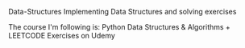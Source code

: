 Data-Structures
Implementing Data Structures and solving exercises

The course I'm following is: Python Data Structures & Algorithms + LEETCODE Exercises on Udemy


